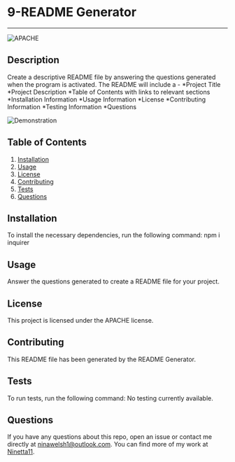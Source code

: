 # 9-README Generator
  ---

  ![APACHE](https://img.shields.io/badge/license-APACHE-green)

  ## Description
  Create a descriptive README file by answering the questions generated when the program is activated. The README will include a - *Project Title  *Project Description  *Table of Contents with links to relevant sections  *Installation Information  *Usage Information  *License  *Contributing Information  *Testing Information  *Questions
  
  ![Demonstration](https://user-images.githubusercontent.com/65838273/96355055-48582680-1129-11eb-9c9c-d685c984e5e2.gif)  

  ## Table of Contents
  1. [Installation](#installation)
  2. [Usage](#usage)
  3. [License](#license)
  4. [Contributing](#contributing)
  5. [Tests](#tests)
  6. [Questions](#questions)

  ## Installation
  To install the necessary dependencies, run the following command:
  npm i inquirer

  ## Usage
  Answer the questions generated to create a README file for your project.

  ## License 
  This project is licensed under the APACHE license.

  ## Contributing
  This README file has been generated by the README Generator.

  ## Tests
  To run tests, run the following command:
  No testing currently available.

  ## Questions
  If you have any questions about this repo, open an issue or contact me directly at [ninawelsh1@outlook.com](mailto:ninawelsh1@outlook.com). You can find more of my work at [Ninetta11](https://www.github.com/Ninetta11).
